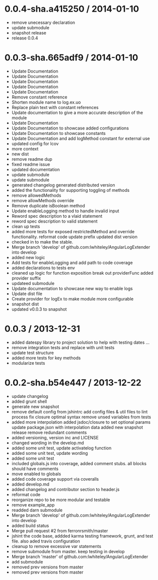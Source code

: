 
0.0.4-sha.a415250 / 2014-01-10 
==================

 * remove unecessary declaration
 * update submodule
 * snapshot release
 * release 0.0.4

0.0.3-sha.665adf9 / 2014-01-10 
==================

 * Update Documentation
 * Update Documentation
 * Update Documentation
 * Update Documentation
 * Update Documentation
 * Remove constant reference
 * Shorten module name to log.ex.uo
 * Replace plain text with constant references
 * Update documentation to give a more accurate description of the module
 * Update Documentation
 * Update Documentation to showcase added configurations
 * Update Documentation to showcase constants
 * Update Documentation and add logMethod constant for external use
 * updated config for lcov
 * more context
 * new dist
 * remove readme dup
 * fixed readme issue
 * updated documentation
 * update submodule
 * update submodule
 * generated changelog generated distributed version
 * added the functionality for supporting toggling of methods
 * remove allowedMethods
 * remove allowMethods override
 * Remove duplicate isBoolean method
 * Update enableLogging method to handle invalid input
 * Reword spec description to a vlaid statement
 * reword spec description to valid statement
 * clean up tests
 * added more tests for exposed restrictedMethod and override functionality. reformat code update prefix updated dist version
 * checked in to make the stable.
 * Merge branch 'develop' of github.com:lwhiteley/AngularLogExtender into develop
 * added new logic
 * Add tests for enableLogging and add path to code coverage
 * added declarations to tests env
 * cleaned up logic for function exposition break out providerFunc added provider suffix
 * updateed submodule
 * Update documentation to showcase new way to enable logs
 * Update dist file
 * Create provider for logEx to make module more configurable
 * snapshot dist
 * updated v0.0.3 to snapshot

0.0.3 / 2013-12-31 
==================

* added datespy library to project solution to help with testing dates …
* remove integration tests and replace with unit tests
* update test structure
* added more tests for key methods
* modularize tests



0.0.2-sha.b54e447 / 2013-12-22 
==================

 * update changelog
 * added grunt shell
 * generate new snapshot
 * remove default config from jshintrc add config files & util files to lint process fix closure optimal syntax remove unsed variables from tests
 *  added more interpolation added jsdoc/closure to set optional params update package.json with interpolation data added new snapshot release remove redundant comments
 * added versioning, version inc and LICENSE
 * changed wording in the develop.md
 * added some unit test, update activatelog function
 * added some unit test, update wording
 * added some unit test
 * included globals.js into coverage, added comment stubs. all blocks should have comments
 * move enabled to globals
 * added code coverage support via coveralls
 * added develop.md
 * added changelog and contributor section to header.js
 * reformat code
 * reorganize repo to be more modular and testable
 * remove example_app
 * readded darn submodule
 * Merge branch 'develop' of github.com:lwhiteley/AngularLogExtender into develop
 * added build status
 * Merge pull request #2 from ferronrsmith/master
 * jshint the code base, addded karma testing framework, grunt, and test file. also aded travis configuration
 * cleanup to remove excessive var statements
 * remove submodule from master. keep testing in develop
 * Merge branch 'master' of github.com:lwhiteley/AngularLogExtender
 * add submodule
 * removed prev versions from master
 * removed prev versions from master
